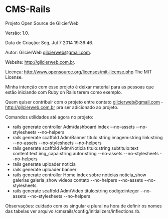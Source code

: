 CMS-Rails
=========
Projeto Open Source de GilcierWeb

Versão: 1.0.

Data de Criação: Seg, Jul  7 2014 19:36:46.

Autor: GilcierWeb gilcierweb@gmail.com.

Website: http://gilcierweb.com.br.

Licença: http://www.opensource.org/licenses/mit-license.php The MIT License.

Minha intenção com esse projeto é deixar material para as pessoas que estão iniciando com Ruby on Rails terem como exemplo.

Quem quiser contribuir com o projeto entre contato gilcierweb@gmail.com - http://gilcierweb.com.br pra ser adicionado ao projeto.

Comandos utilidados até agora no projeto:

- rails generate controller Adm/dashboard index --no-assets --no-stylesheets --no-helpers
- rails generate scaffold Adm/Banner titulo:string imagem:string link:string --no-assets --no-stylesheets --no-helpers
- rails generate scaffold Adm/Noticia titulo:string subtitulo:text content:text img_capa:string autor:string --no-assets --no-stylesheets --no-helpers
- rails generate uploader noticia
- rails generate uploader banner
- rails generate controller Home index sobre noticias noticia_show galerias galeria_show videos contato --no-helpers --no-assets --no-stylesheets 
- rails generate scaffold Adm/Video titulo:string codigo:integer --no-assets --no-stylesheets --no-helpers

Observações:
cuidado com os singular e plural na hora de definir os nomes das tabelas ver arquivo /cmsrails/config/initializers/inflections.rb.